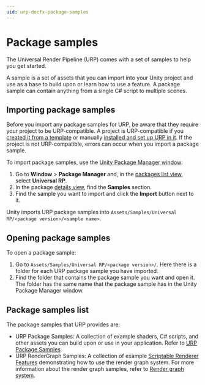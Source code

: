 ```yaml
---
uid: urp-docfx-package-samples
---
```

# Package samples

The Universal Render Pipeline (URP) comes with a set of samples to help you get started.

A sample is a set of assets that you can import into your Unity project and use as a base to build upon or learn how to use a feature. A package sample can contain anything from a single C# script to multiple scenes.

## Importing package samples

Before you import any package samples for URP, be aware that they require your project to be URP-compatible. A project is URP-compatible if you [created it from a template](creating-a-new-project-with-urp.md) or manually [installed and set up URP in it](InstallURPIntoAProject.md). If the project is not URP-compatible, errors can occur when you import a package sample.

To import package samples, use the [Unity Package Manager window](https://docs.unity3d.com/Manual/upm-ui.html):

1. Go to **Window** > **Package Manager** and, in the [packages list view](https://docs.unity3d.com/Manual/upm-ui-list.html), select **Universal RP**.
2. In the package [details view](https://docs.unity3d.com/Manual/upm-ui-details.html), find the **Samples** section.
3. Find the sample you want to import and click the **Import** button next to it.

Unity imports URP package samples into `Assets/Samples/Universal RP/<package version>/<sample name>`.

## Opening package samples

To open a package sample:

1. Go to `Assets/Samples/Universal RP/<package version>/`. Here there is a folder for each URP package sample you have imported.
2. Find the folder that contains the package sample you want and open it. The folder has the same name that the package sample has in the Unity Package Manager window.

## Package samples list

The package samples that URP provides are:

* URP Package Samples: A collection of example shaders, C# scripts, and other assets you can build upon or use in your application. Refer to [URP Package Samples](package-sample-urp-package-samples.md).
* URP RenderGraph Samples: A collection of example [Scriptable Renderer Features](renderer-features/scriptable-renderer-features/scriptable-renderer-features-landing.md) demonstrating how to use the render graph system. For more information about the render graph samples, refer to [Render graph system](render-graph.md).
